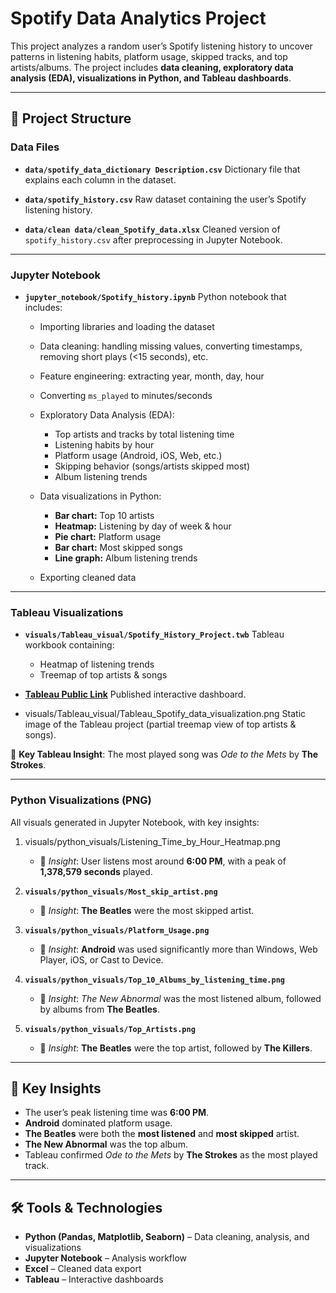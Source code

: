 # Spotify Data Analytics Project

This project analyzes a random user’s Spotify listening history to uncover patterns in listening habits, platform usage, skipped tracks, and top artists/albums. The project includes **data cleaning, exploratory data analysis (EDA), visualizations in Python, and Tableau dashboards**.

---

## 📂 Project Structure

### **Data Files**

* **`data/spotify_data_dictionary Description.csv`**
  Dictionary file that explains each column in the dataset.

* **`data/spotify_history.csv`**
  Raw dataset containing the user’s Spotify listening history.

* **`data/clean data/clean_Spotify_data.xlsx`**
  Cleaned version of `spotify_history.csv` after preprocessing in Jupyter Notebook.

---

### **Jupyter Notebook**

* **`jupyter_notebook/Spotify_history.ipynb`**
  Python notebook that includes:

  * Importing libraries and loading the dataset
  * Data cleaning: handling missing values, converting timestamps, removing short plays (<15 seconds), etc.
  * Feature engineering: extracting year, month, day, hour
  * Converting `ms_played` to minutes/seconds
  * Exploratory Data Analysis (EDA):

    * Top artists and tracks by total listening time
    * Listening habits by hour
    * Platform usage (Android, iOS, Web, etc.)
    * Skipping behavior (songs/artists skipped most)
    * Album listening trends
  * Data visualizations in Python:

    * **Bar chart:** Top 10 artists
    * **Heatmap:** Listening by day of week & hour
    * **Pie chart:** Platform usage
    * **Bar chart:** Most skipped songs
    * **Line graph:** Album listening trends
  * Exporting cleaned data

---

### **Tableau Visualizations**

* **`visuals/Tableau_visual/Spotify_History_Project.twb`**
  Tableau workbook containing:

  * Heatmap of listening trends
  * Treemap of top artists & songs

* **[Tableau Public Link](https://public.tableau.com/app/profile/ameer.sulyans2376/viz/Spotify_History_Project/Dashboard)**
  Published interactive dashboard.

* visuals/Tableau_visual/Tableau_Spotify_data_visualization.png
  Static image of the Tableau project (partial treemap view of top artists & songs).

📌 **Key Tableau Insight**: The most played song was *Ode to the Mets* by **The Strokes**.

---

### **Python Visualizations (PNG)**

All visuals generated in Jupyter Notebook, with key insights:

1. visuals/python_visuals/Listening_Time_by_Hour_Heatmap.png

   * 🔑 *Insight*: User listens most around **6:00 PM**, with a peak of **1,378,579 seconds** played.

2. **`visuals/python_visuals/Most_skip_artist.png`**

   * 🔑 *Insight*: **The Beatles** were the most skipped artist.

3. **`visuals/python_visuals/Platform_Usage.png`**

   * 🔑 *Insight*: **Android** was used significantly more than Windows, Web Player, iOS, or Cast to Device.

4. **`visuals/python_visuals/Top_10_Albums_by_listening_time.png`**

   * 🔑 *Insight*: *The New Abnormal* was the most listened album, followed by albums from **The Beatles**.

5. **`visuals/python_visuals/Top_Artists.png`**

   * 🔑 *Insight*: **The Beatles** were the top artist, followed by **The Killers**.

---

## 🚀 Key Insights

* The user’s peak listening time was **6:00 PM**.
* **Android** dominated platform usage.
* **The Beatles** were both the **most listened** and **most skipped** artist.
* **The New Abnormal** was the top album.
* Tableau confirmed *Ode to the Mets* by **The Strokes** as the most played track.

---

## 🛠️ Tools & Technologies

* **Python (Pandas, Matplotlib, Seaborn)** – Data cleaning, analysis, and visualizations
* **Jupyter Notebook** – Analysis workflow
* **Excel** – Cleaned data export
* **Tableau** – Interactive dashboards
